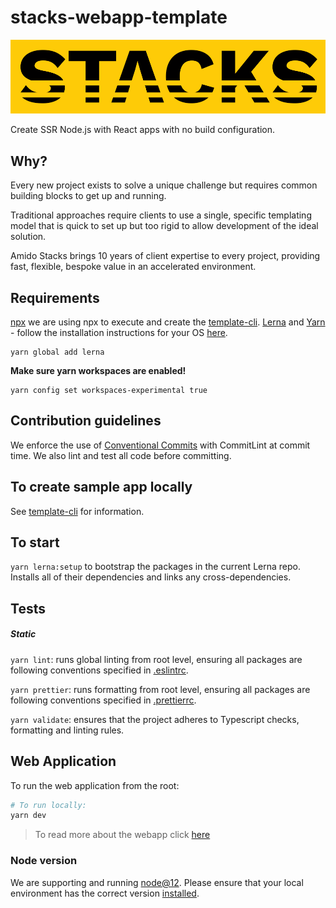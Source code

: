 # stacks-webapp-template

![Stacks Webapp Template](.github/images/stacks_banner.png)

Create SSR Node.js with React apps with no build configuration.

## Why?

Every new project exists to solve a unique challenge 
but requires common building blocks to get up and running.

Traditional approaches require clients to use a single, specific templating model that is quick to set up but too rigid to allow development of the ideal solution.

Amido Stacks brings 10 years of client expertise to every project, providing fast, flexible, bespoke value in an accelerated environment.

## Requirements

[npx](https://www.npmjs.com/package/npx) we are using npx to execute and create the [template-cli](./packages/template-cli). 
[Lerna](https://lernajs.io) and [Yarn](https://yarnpkg.com/) - follow the
installation instructions for your OS
[here](https://yarnpkg.com/lang/en/docs/install).

```
yarn global add lerna
```

**Make sure yarn workspaces are enabled!**

```
yarn config set workspaces-experimental true
```

## Contribution guidelines
We enforce the use of [Conventional Commits](https://commitlint.js.org) with CommitLint at commit time. We also lint and test all code before committing.


## To create sample app locally

See [template-cli](./packages/template-cli/README.md) for information.


## To start

`yarn lerna:setup` to bootstrap the packages in the current Lerna repo. Installs
all of their dependencies and links any cross-dependencies.

## Tests

##### Static

`yarn lint`: runs global linting from root level, ensuring all packages are
following conventions specified in [.eslintrc](.eslintrc).

`yarn prettier`: runs formatting from root level, ensuring all packages are
following conventions specified in [.prettierrc](.prettierrc).

`yarn validate`: ensures that the project adheres to Typescript checks,
formatting and linting rules.

## Web Application

To run the web application from the root:

```bash
# To run locally:
yarn dev
```

> To read more about the webapp click [here](./packages/webapp/README.md)

### Node version

We are supporting and running [node@12](https://nodejs.org/en/about/releases/).
Please ensure that your local environment has the correct version
[installed](https://nodejs.org/en/download/).


